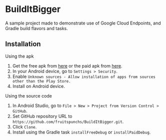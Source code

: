 # BuildItBigger
A sample project made to demonstrate use of Google Cloud Endpoints, and Gradle build flavors and tasks.

## Installation
Using the apk

1. Get the free apk from [here](https://github.com/fruitspunchs/BuildItBigger/raw/master/app/buildItBiggerFreeBuild.apk) or the paid apk from [here](https://github.com/fruitspunchs/BuildItBigger/raw/master/app/buildItBiggerPaidBuild.apk).
2. In your Android device, go to `Settings > Security`.
3. Enable `Unknown sources - Allow installation of apps from sources other than the Play Store.`
4. Install on Android device.

Using the source code

1. In Android Studio, go to `File > New > Project from Version Control > GitHub`.
2. Set GitHub repository URL to `https://github.com/fruitspunchs/BuildItBigger.git`.
3. Click `Clone`.
4. Install using the Gradle task `installFreeDebug` or `installPaidDebug`.
